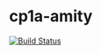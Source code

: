 # cp1a-amity
[![Build Status](https://travis-ci.org/mungaiandela/cp1a-amity.svg?branch=develop)](https://travis-ci.org/mungaiandela/cp1a-amity)
